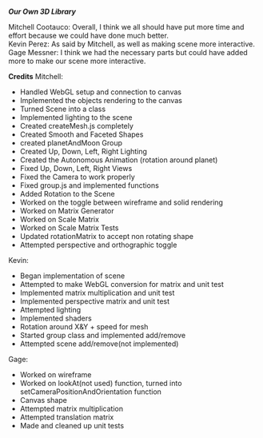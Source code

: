 **_Our Own 3D Library_**

Mitchell Cootauco: Overall, I think we all should have put more time and effort because we could have done much better.\
Kevin Perez: As said by Mitchell, as well as making scene more interactive.
Gage Messner: I think we had the necessary parts but could have added more to make our scene more interactive.

**Credits**
Mitchell:

- Handled WebGL setup and connection to canvas
- Implemented the objects rendering to the canvas
- Turned Scene into a class
- Implemented lighting to the scene
- Created createMesh.js completely
- Created Smooth and Faceted Shapes
- created planetAndMoon Group
- Created Up, Down, Left, Right Lighting
- Created the Autonomous Animation (rotation around planet)
- Fixed Up, Down, Left, Right Views
- Fixed the Camera to work properly
- Fixed group.js and implemented functions
- Added Rotation to the Scene
- Worked on the toggle between wireframe and solid rendering
- Worked on Matrix Generator
- Worked on Scale Matrix
- Worked on Scale Matrix Tests
- Updated rotationMatrix to accept non rotating shape
- Attempted perspective and orthographic toggle

Kevin:

- Began implementation of scene
- Attempted to make WebGL conversion for matrix and unit test
- Implemented matrix multiplication and unit test
- Implemented perspective matrix and unit test
- Attempted lighting
- Implemented shaders
- Rotation around X&Y + speed for mesh
- Started group class and implemented add/remove
- Attempted scene add/remove(not implemented)

Gage:

- Worked on wireframe
- Worked on lookAt(not used) function, turned into setCameraPositionAndOrientation function
- Canvas shape
- Attempted matrix multiplication
- Attempted translation matrix
- Made and cleaned up unit tests
